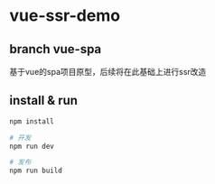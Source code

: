 # vue-ssr-demo

## branch vue-spa
基于vue的spa项目原型，后续将在此基础上进行ssr改造

## install & run
``` bash
npm install

# 开发
npm run dev

# 发布
npm run build
```
